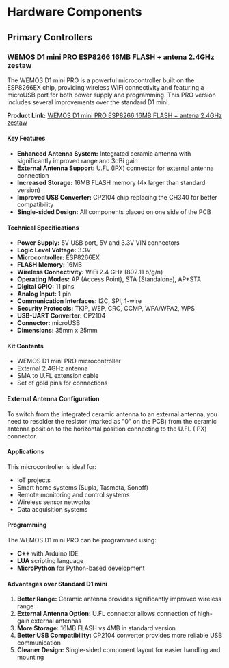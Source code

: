 # Hardware Components

## Primary Controllers

### WEMOS D1 mini PRO ESP8266 16MB FLASH + antena 2.4GHz zestaw

The WEMOS D1 mini PRO is a powerful microcontroller built on the ESP8266EX chip, providing wireless WiFi connectivity and featuring a microUSB port for both power supply and programming. This PRO version includes several improvements over the standard D1 mini.

**Product Link:** [WEMOS D1 mini PRO ESP8266 16MB FLASH + antena 2.4GHz zestaw](https://elektroweb.pl/pl/esp8266/1309-wemos-d1-mini-pro-esp8266-16mb-flash-antena-24ghz-zestaw.html)

#### Key Features

- **Enhanced Antenna System:** Integrated ceramic antenna with significantly improved range and 3dBi gain
- **External Antenna Support:** U.FL (IPX) connector for external antenna connection
- **Increased Storage:** 16MB FLASH memory (4x larger than standard version)
- **Improved USB Converter:** CP2104 chip replacing the CH340 for better compatibility
- **Single-sided Design:** All components placed on one side of the PCB

#### Technical Specifications

- **Power Supply:** 5V USB port, 5V and 3.3V VIN connectors
- **Logic Level Voltage:** 3.3V
- **Microcontroller:** ESP8266EX
- **FLASH Memory:** 16MB
- **Wireless Connectivity:** WiFi 2.4 GHz (802.11 b/g/n)
- **Operating Modes:** AP (Access Point), STA (Standalone), AP+STA
- **Digital GPIO:** 11 pins
- **Analog Input:** 1 pin
- **Communication Interfaces:** I2C, SPI, 1-wire
- **Security Protocols:** TKIP, WEP, CRC, CCMP, WPA/WPA2, WPS
- **USB-UART Converter:** CP2104
- **Connector:** microUSB
- **Dimensions:** 35mm x 25mm

#### Kit Contents

- WEMOS D1 mini PRO microcontroller
- External 2.4GHz antenna
- SMA to U.FL extension cable
- Set of gold pins for connections

#### External Antenna Configuration

To switch from the integrated ceramic antenna to an external antenna, you need to resolder the resistor (marked as "0" on the PCB) from the ceramic antenna position to the horizontal position connecting to the U.FL (IPX) connector.

#### Applications

This microcontroller is ideal for:
- IoT projects
- Smart home systems (Supla, Tasmota, Sonoff)
- Remote monitoring and control systems
- Wireless sensor networks
- Data acquisition systems

#### Programming

The WEMOS D1 mini PRO can be programmed using:
- **C++** with Arduino IDE
- **LUA** scripting language
- **MicroPython** for Python-based development

#### Advantages over Standard D1 mini

1. **Better Range:** Ceramic antenna provides significantly improved wireless range
2. **External Antenna Option:** U.FL connector allows connection of high-gain external antennas
3. **More Storage:** 16MB FLASH vs 4MB in standard version
4. **Better USB Compatibility:** CP2104 converter provides more reliable USB communication
5. **Cleaner Design:** Single-sided component layout for easier handling and mounting
